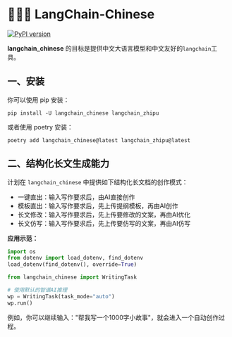# 🦜🇨🇳 LangChain-Chinese
[![PyPI version](https://img.shields.io/pypi/v/langchain_chinese.svg)](https://pypi.org/project/langchain_chinese/)

**langchain_chinese** 的目标是提供中文大语言模型和中文友好的`langchain`工具。

## 一、安装

你可以使用 pip 安装：
```
pip install -U langchain_chinese langchain_zhipu
```

或者使用 poetry 安装：
```
poetry add langchain_chinese@latest langchain_zhipu@latest
```

## 二、结构化长文生成能力

计划在 `langchain_chinese` 中提供如下结构化长文档的创作模式：

- 一键直出：输入写作要求后，由AI直接创作
- 模板直出：输入写作要求后，先上传提纲模板，再由AI创作
- 长文修改：输入写作要求后，先上传要修改的文案，再由AI优化
- 长文仿写：输入写作要求后，先上传要仿写的文案，再由AI仿写

**应用示范：**

```python
import os
from dotenv import load_dotenv, find_dotenv
load_dotenv(find_dotenv(), override=True)

from langchain_chinese import WritingTask

# 使用默认的智谱AI推理
wp = WritingTask(task_mode="auto")
wp.run()
```

例如，你可以继续输入："帮我写一个1000字小故事"，就会进入一个自动创作过程。
